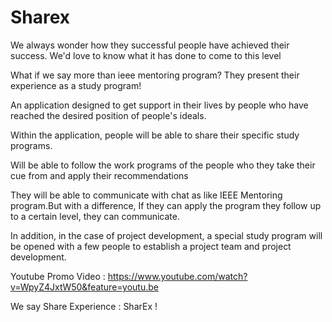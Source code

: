 # Sharex

We always wonder how they successful people have achieved their success. We'd love to know what it has done to come to this level

What if we say more than ieee mentoring program? They present their experience as a study program!

An application designed to get support in their lives by people who have reached the desired position of people's ideals.

Within the application, people will be able to share their specific study programs.

Will be able to follow the work programs of the people who they take their cue from and apply their recommendations

They will be able to communicate with chat as like IEEE Mentoring program.But with a difference, If they can apply the program they follow up to a certain level, they can communicate.

In addition, in the case of project development, a special study program will be opened with a few people to establish a project team and project development.

Youtube Promo Video : https://www.youtube.com/watch?v=WpyZ4JxtW50&feature=youtu.be

We say Share Experience : SharEx !

